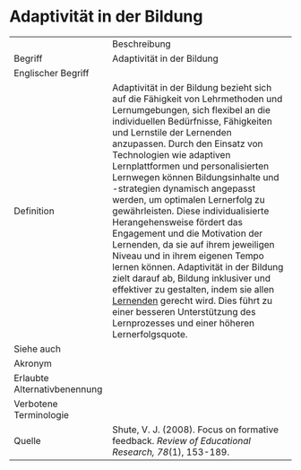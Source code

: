 # Adaptivität in der Bildung

<link-summary rel="summary"/>
<card-summary rel="summary"/>
<web-summary rel="summary"/>


<table>
    <tr>
        <td></td>
        <td>Beschreibung</td>
    </tr>
    <tr>
        <td>Begriff</td>
        <td>Adaptivität in der Bildung</td>
    </tr>
    <tr>
        <td>Englischer Begriff</td>
        <td></td>
    </tr>
    <tr>
        <td>Definition</td>
        <td id="summary">
            Adaptivität in der Bildung bezieht sich auf die Fähigkeit von Lehrmethoden und Lernumgebungen, 
            sich flexibel an die individuellen Bedürfnisse, Fähigkeiten und Lernstile der Lernenden anzupassen. 
            Durch den Einsatz von Technologien wie adaptiven Lernplattformen und personalisierten Lernwegen 
            können Bildungsinhalte und -strategien dynamisch angepasst werden, um optimalen Lernerfolg zu gewährleisten. 
            Diese individualisierte Herangehensweise fördert das Engagement und die Motivation der Lernenden, 
            da sie auf ihrem jeweiligen Niveau und in ihrem eigenen Tempo lernen können. 
            Adaptivität in der Bildung zielt darauf ab, Bildung inklusiver und effektiver zu gestalten, 
            indem sie allen <a href="Lernende-GE.md">Lernenden</a> gerecht wird. 
            Dies führt zu einer besseren Unterstützung des Lernprozesses und einer höheren Lernerfolgsquote.
        </td>
    </tr>  
    <tr>
        <td>Siehe auch</td>
        <td></td>
    </tr>
    <tr>
        <td>Akronym</td>
        <td></td>
    </tr>
   <tr>
        <td>Erlaubte Alternativbenennung</td>
        <td></td>
    </tr>
   <tr>
        <td>Verbotene Terminologie</td>
        <td></td>
    </tr>
   <tr>
        <td>Quelle</td>
        <td>Shute, V. J. (2008). Focus on formative feedback. <i>Review of Educational Research, 78</i>(1), 153-189.</td>
    </tr>
</table>